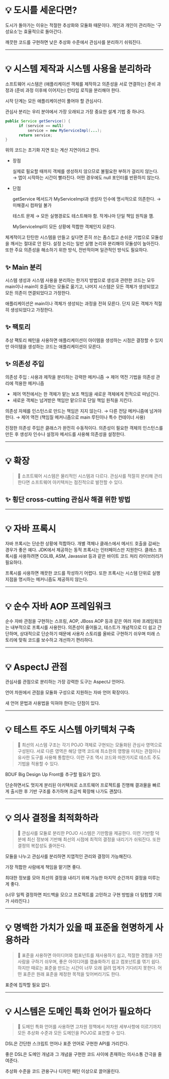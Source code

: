 
# 💡 도시를 세운다면?

도시가 돌아가는 이유는 적절한 추상화와 모듈화 때문이다.
개인과 개인이 관리하는 ‘구성요소’는 효율적으로 돌아간다.

깨끗한 코드를 구현하면 낮은 추상화 수준에서 관심사를 분리하기 쉬워진다.

---

# 💡 시스템 제작과 시스템 사용을 분리하라

소프트웨어 시스템은 (애플리케이션 객체를 제작하고 의존성을 서로 연결하는)
준비 과정과 (준비 과정 이후에 이어지는) 런타임 로직을 분리해야 한다.

시작 단계는 모든 애플리케이션이 풀어야 할 관심사다.

관심사 분리는 우리 분야에서 가장 오래되고 가장 중요한 설계 기법 중 하나다.

```java
public Service getService() {
      if (service == null)
          service = new MyServiceImpl(...); 
      return service;
}
```

위의 코드는 초기화 지연 또는 계산 지연이라고 한다.

- 장점
    
    실제로 필요할 때까지 객체를 생성하지 않으므로 불필요한 부하가 걸리지 않는다. → 앱이 시작하는 시간이 빨라진다.
    어떤 경우에도 null 포인터를 반환하지 않는다.
    
- 단점
    
    getService 메서드가 MyServiceImpl과 생성자 인수에 명시적으로 의존한다. → 미해결시 컴파일 불가
    
    테스트 문제 → 모든 실행경로도 테스트해야 함. 작게나마 단일 책임 원칙을 깸.
    
    MyServiceImpl이 모든 상황에 적합한 객체인지 모른다.
    

체계적이고 탄탄한 시스템을 만들고 싶다면 흔히 쓰는 좀스럽고 손쉬운 기법으로 모듈성을 깨서는 절대로 안 된다.
설정 논리는 일반 실행 논리와 분리해야 모듈성이 높아진다.
또한 주요 의존성을 해소하기 위한 방식, 전반적이며 일관적인 방식도 필요하다.

## ✨ Main 분리

시스템 생성과 시스템 사용을 분리하는 한가지 방법으로 생성과 관련한 코드는 모두 main이나 main이 호출하는 모듈로 옮기고, 나머지 시스템은 모든 객체가 생성되었고 모든 의존이 연결되었다고 가정한다.

애플리케이션은 main이나 객체가 생성되는 과정을 전혀 모른다. 단지 모든 객체가 적절히 생성되었다고 가정한다.

## ✨ 팩토리

추상 팩토리 패턴을 사용하면 애플리케이션이 아이템을 생성하는 시점은 결정할 수 있지만 아이템을 생성하는 코드는 애플리케이션이 모른다.

## ✨ 의존성 주입

의존성 주입 : 사용과 제작을 분리하는 강력한 메커니즘
→ 제어 역전 기법을 의존성 관리에 적용한 메커니즘

- 제어 역전에서는 한 객체가 맡는 보조 책임을 새로운 객체에게 전적으로 떠넘긴다.
- 새로운 객체는 넘겨받은 책임만 맡으므로 단일 책임 원칙을 지킨다.

의존성 자체를 인스턴스로 만드는 책임은 지지 않는다.
→ 다른 전담 메커니즘에 넘겨야 한다.
→ 제어 역전
(책임질 메커니즘으로 main 루틴이나 특수 컨테이너 사용)

진정한 의존성 주입은 클래스가 완전히 수동적이다. 의존성이 필요한 객체의 인스턴스를 만든 후 생성자 인수나 설정자 메서드를 사용해 의존성을 설정한다.

---

# 💡 확장

> 💙 소프트웨어 시스템은 물리적인 시스템과 다르다. 관심사를 적절히 분리해 관리한다면 소프트웨어 아키텍처는 점진적으로 발전할 수 있다.

## ✨ 횡단 cross-cutting 관심사 해결 위한 방법

---

# 💡 자바 프록시

자바 프록시는 단순한 상황에 적합하다. 개별 객체나 클래스에서 메서드 호출을 감싸는 경우가 좋은 예다. JDK에서 제공하는 동적 프록시는 인터페이스만 지원한다. 클래스 프록시를 사용하려면 CGLIB, ASM, Javassist 등과 같은 바이트 코드 처리 라이브러리가 필요하다.

프록시를 사용하면 깨끗한 코드를 작성하기 어렵다. 또한 프록시는 시스템 단위로 실행 지점을 명시하는 메커니즘도 제공하지 않는다.

---

# 💡 순수 자바 AOP 프레임워크

순수 자바 관점을 구현하는 스프링, AOP, JBoss AOP 등과 같은 여러 자바 프레임워크는 내부적으로 프록시를 사용한다. 
의존성이 줄어들고, 테스트가 개념적으로 더 쉽고 간단하며,
상대적으로 단순하기 때문에 사용자 스토리를 올바로 구현하기 쉬우며 미래 스토리에 맞춰 코드를 보수하고 개선하기 편리하다.

---

# 💡 AspectJ 관점

관심사를 관점으로 분리하는 가장 강력한 도구는 AspectJ 언어다.

언어 차원에서 관점을 모듈화 구성으로 지원하는 자바 언어 확장이다.

새 언어 문법과 사용법을 익혀야 한다는 단점이 있다.

---

# 💡 테스트 주도 시스템 아키텍처 구축

> 💙 최선의 시스템 구조는 각기 POJO 객체로 구현되는 모듈화된 관심사 영역으로 구성된다.
서로 다른 영역은 해당 영역 코드에 최소한의 영향을 미치는 관점이나 유사한 도구를 사용해 통합한다.
이런 구조 역시 코드와 마찬가지로 테스트 주도 기법을 적용할 수 있다.

BDUF Big Design Up Front를 추구할 필요가 없다.

단순하면서도 멋지게 분리된 아키텍처로 소프트웨어 프로젝트를 진행해 결과물을 빠르게 출시한 후 기반 구조를 추가하며 조금씩 확장해 나가도 괜찮다.

---

# 💡 의사 결정을 최적화하라


> 💙 관심사를 모듈로 분리한 POJO 시스템은 기만함을 제공한다.
이런 기반함 덕분에 최신 정보에 기반해 최선의 시점에 최적의 결정을 내리기가 쉬워진다.
또한 결정의 복잡성도 줄어든다.

모듈을 나누고 관심사를 분리하면 지엽적인 관리와 결정이 가능해진다.

가장 적합한 사람에게 책임을 맡기면 좋다.

최대한 정보를 모아 최선의 결정을 내리기 위해 가능한 마지막 순간까지 결정을 미루는 게 좋다.

(너무 일찍 결정하면 피드백을 모으고 프로젝트를 고민하고 구현 방법을 더 탐험할 기회가 사라진다.)

---

# 💡 명백한 가치가 있을 때 표준을 현명하게 사용하라

> 💙 표준을 사용하면 아이디어와 컴포넌트를 재사용하기 쉽고, 적절한 경험을 가진 사람을 구하기 쉬우며, 좋은 아이디어를 캡슐화하기 쉽고 컴포넌트를 엮기 쉽다.
하지만 때로는 표준을 만드는 시간이 너무 오래 걸려 업계가 기다리지 못한다.
어떤 표준은 원래 표준을 제정한 목적을 잊어버리기도 한다.

표준에 집착할 필요 없다.

---

# 💡 시스템은 도메인 특화 언어가 필요하다

> 💙 도메인 특화 언어를 사용하면 고차원 정책에서 저차원 세부사항에 이르기까지 모든 추상화 수준과 모든 도메인을 POJO로 표현할 수 있다.

DSL은 간단한 스크립트 언어나 표준 언어로 구현한 API를 가리킨다.

좋은 DSL은 도메인 개념과 그 개념을 구현한 코드 사이에 존재하는 의사소통 간극을 줄여준다.

추상화 수준을 코드 관용구나 디자인 패턴 이상으로 끌어올린다.
